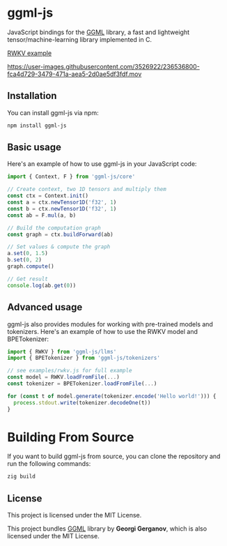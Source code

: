 # ggml-js

JavaScript bindings for the [GGML](https://github.com/ggerganov/ggml) library, a
fast and lightweight tensor/machine-learning library implemented in C.

[RWKV example](https://github.com/cztomsik/ggml-js/blob/main/examples/rwkv.js)

https://user-images.githubusercontent.com/3526922/236536800-fca4d729-3479-471a-aea5-2d0ae5df3fdf.mov

## Installation

You can install ggml-js via npm:

```bash
npm install ggml-js
```

## Basic usage

Here's an example of how to use ggml-js in your JavaScript code:

```js
import { Context, F } from 'ggml-js/core'

// Create context, two 1D tensors and multiply them
const ctx = Context.init()
const a = ctx.newTensor1D('f32', 1)
const b = ctx.newTensor1D('f32', 1)
const ab = F.mul(a, b)

// Build the computation graph
const graph = ctx.buildForward(ab)

// Set values & compute the graph
a.set(0, 1.5)
b.set(0, 2)
graph.compute()

// Get result
console.log(ab.get(0))
```

## Advanced usage

ggml-js also provides modules for working with pre-trained models and tokenizers. Here's an example of how to use the RWKV model and BPETokenizer:

```js
import { RWKV } from 'ggml-js/llms'
import { BPETokenizer } from 'ggml-js/tokenizers'

// see examples/rwkv.js for full example
const model = RWKV.loadFromFile(...)
const tokenizer = BPETokenizer.loadFromFile(...)

for (const t of model.generate(tokenizer.encode('Hello world!'))) {
  process.stdout.write(tokenizer.decodeOne(t))
}
```

# Building From Source

If you want to build ggml-js from source, you can clone the repository and run the following commands:

```bash
zig build
```

## License

This project is licensed under the MIT License.

This project bundles [GGML](https://github.com/ggerganov/ggml) library by **Georgi Gerganov**, which is also licensed under the MIT License.
